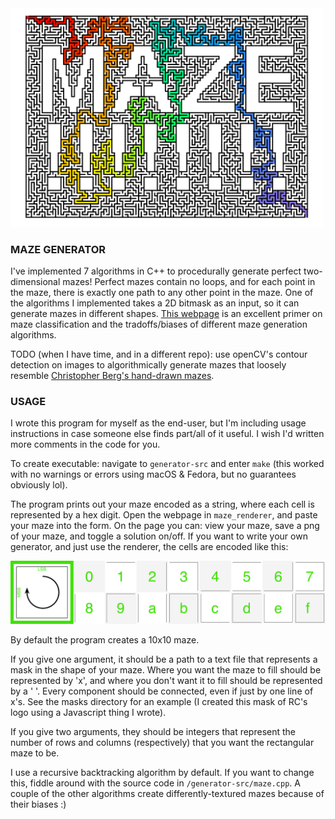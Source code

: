 <img src="./readme-images/maze!.png" width="500"/>

### MAZE GENERATOR

I've implemented 7 algorithms in C++ to procedurally generate perfect two-dimensional mazes! Perfect mazes contain no loops, and for each point in the maze, there is exactly one path to any other point in the maze. One of the algorithms I implemented takes a 2D bitmask as an input, so it can generate mazes in different shapes. [This webpage](https://www.astrolog.org/labyrnth/algrithm.htm) is an excellent primer on maze classification and the tradoffs/biases of different maze generation algorithms. 

TODO (when I have time, and in a different repo): use openCV's contour detection on images to algorithmically generate mazes that loosely resemble [Christopher Berg's hand-drawn mazes](http://www.amazeingart.com/free-mazes/more-free-mazes.html).

### USAGE

I wrote this program for myself as the end-user, but I'm including usage instructions in case someone else finds part/all of it useful. I wish I'd written more comments in the code for you.

To create executable: navigate to `generator-src` and enter `make` (this worked with no warnings or errors using macOS & Fedora, but no guarantees obviously lol).

The program prints out your maze encoded as a string, where each cell is represented by a hex digit. Open the webpage in `maze_renderer`, and paste your maze into the form. On the page you can: view your maze, save a png of your maze, and toggle a solution on/off. If you want to write your own generator, and just use the renderer, the cells are encoded like this: 

![](./readme-images/encoding-chart.png)

By default the program creates a 10x10 maze.

If you give one argument, it should be a path to a text file that represents a mask in the shape of your maze. Where you want the maze to fill should be represented by 'x', and where you don't want it to fill should be represented by a ' '. Every component should be connected, even if just by one line of x's. See the masks directory for an example (I created this mask of RC's logo using a Javascript thing I wrote).

If you give two arguments, they should be integers that represent the number of rows and columns (respectively) that you want the rectangular maze to be.

I use a recursive backtracking algorithm by default. If you want to change this, fiddle around with the source code in `/generator-src/maze.cpp`. A couple of the other algorithms create differently-textured mazes because of their biases :)